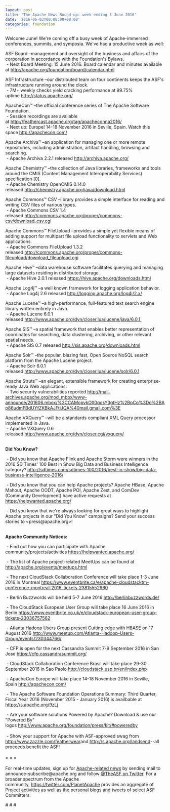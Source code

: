 ```yaml
---
layout: post
title: 'The Apache News Round-up: week ending 3 June 2016'
date: '2016-06-03T00:00:00+00:00'
categories: foundation
---
```

<p>Welcome June! We're coming off a busy week of Apache-immersed conferences, summits, and symposia. We've had a productive week as well:</p> 
  <div> 
    <p>ASF Board –management and oversight of the business and affairs of the corporation in accordance with the Foundation's Bylaws.<br />&nbsp;- Next Board Meeting: 15 June 2016. Board calendar and minutes available at <a href="http://apache.org/foundation/board/calendar.html">http://apache.org/foundation/board/calendar.html</a></p> 
    <p>ASF Infrastructure –our distributed team on four continents keeps the ASF's infrastructure running around the clock.<br />&nbsp;- 7M+ weekly checks yield cracking performance at 99.75% uptime&nbsp;<a href="http://status.apache.org/">http://status.apache.org/</a></p> 
  </div> 
  <div> 
    <p><a href="http://status.apache.org/"></a>ApacheCon™ –the official conference series of The Apache Software Foundation.<br />&nbsp;- Session recordings are available at&nbsp;<a href="http://feathercast.apache.org/tag/apacheconna2016/">http://feathercast.apache.org/tag/apacheconna2016/</a><br />&nbsp;- Next up: Europe! 14-18 November 2016 in Seville, Spain. Watch this space&nbsp;<a href="http://apachecon.com/">http://apachecon.com/</a></p> 
    <p>Apache Archiva™ –an application for managing one or more remote repositories, including administration, artifact handling, browsing and searching.<br />&nbsp;- Apache Archiva 2.2.1 released&nbsp;<a href="http://archiva.apache.org/">http://archiva.apache.org/</a></p> 
    <p>Apache Chemistry™ –the collection of Java libraries, frameworks and tools around the CMIS (Content Management Interoperability Services) specification [0].<br />&nbsp;- Apache Chemistry OpenCMIS 0.14.0 released&nbsp;<a href="http://chemistry.apache.org/java/download.html">http://chemistry.apache.org/java/download.html</a></p> 
    <p>Apache Commons™ CSV –library provides a simple interface for reading and writing CSV files of various types.<br />&nbsp;- Apache Commons CSV 1.4 released&nbsp;<a href="http://commons.apache.org/proper/commons-csv/download_csv.cgi">http://commons.apache.org/proper/commons-csv/download_csv.cgi</a></p> 
    <p> </p> 
    <p>Apache Commons™ FileUpload –provides a simple yet flexible means of adding support for multipart file upload functionality to servlets and Web applications.<br />&nbsp;- Apache Commons FileUpload 1.3.2 released&nbsp;<a href="http://commons.apache.org/proper/commons-fileupload/download_fileupload.cgi">http://commons.apache.org/proper/commons-fileupload/download_fileupload.cgi</a></p> 
    <p>Apache Hive™ –data warehouse software facilitates querying and managing large datasets residing in distributed storage.<br />&nbsp;- Apache Hive 2.0.1 released&nbsp;<a href="https://hive.apache.org/downloads.html">https://hive.apache.org/downloads.html</a></p> 
    <p> </p> 
    <p> </p> 
    <p>Apache Log4j™ –a well known framework for logging application behavior.<br />&nbsp;- Apache Log4j 2.6 released&nbsp;<a href="http://logging.apache.org/log4j/2.x/">http://logging.apache.org/log4j/2.x/</a></p> 
    <p>Apache Lucene™ –a high-performance, full-featured text search engine library written entirely in Java.<br />&nbsp;- Apache Lucene 6.0.1 released&nbsp;<a href="http://www.apache.org/dyn/closer.lua/lucene/java/6.0.1%20">http://www.apache.org/dyn/closer.lua/lucene/java/6.0.1&nbsp;</a></p> 
    <p>Apache SIS™ –a spatial framework that enables better representation of coordinates for searching, data clustering, archiving, or other relevant spatial needs.<br />&nbsp;- Apache SIS 0.7 released&nbsp;<a href="http://sis.apache.org/downloads.html">http://sis.apache.org/downloads.html</a></p> 
    <p>Apache Solr™ –the popular, blazing fast, Open Source NoSQL search platform from the Apache Lucene project.<br />&nbsp;- Apache Solr 6.0.1 released&nbsp;<a href="http://www.apache.org/dyn/closer.lua/lucene/solr/6.0.1%20">http://www.apache.org/dyn/closer.lua/lucene/solr/6.0.1</a> </p> 
    <p>Apache Struts™ –an elegant, extensible framework for creating enterprise-ready Java Web applications.<br />&nbsp;- Two security vulnerabilities reported&nbsp;<a href="http://mail-archives.apache.org/mod_mbox/www-announce/201606.mbox/%3CCAMopvkOX0qosY3gtHz%2BpCo%3Do%2BAp86udmFBdUYfZKBkAJFtiJQA%40mail.gmail.com%3E">http://mail-archives.apache.org/mod_mbox/www-announce/201606.mbox/%3CCAMopvkOX0qosY3gtHz%2BpCo%3Do%2BAp86udmFBdUYfZKBkAJFtiJQA%40mail.gmail.com%3E</a></p> 
    <p>Apache VXQuery™ –will be a standards compliant XML Query processor implemented in Java.<br />&nbsp;- Apache VXQuery 0.6 released&nbsp;<a href="http://www.apache.org/dyn/closer.cgi/vxquery/">http://www.apache.org/dyn/closer.cgi/vxquery/</a></p> 
    <p><strong><br />Did You Know?</strong></p> 
  </div> 
  <div> 
    <p>&nbsp;- Did you know that Apache Flink and Apache Storm were winners in the 2016 SD Times' 100 Best in Show Big Data and Business Intelligence category?&nbsp;<a href="http://sdtimes.com/sdtimes-100/2016/best-in-show/big-data-business-intelligence-2016/">http://sdtimes.com/sdtimes-100/2016/best-in-show/big-data-business-intelligence-2016/</a></p> 
    <p>&nbsp;- Did you know that you can help Apache projects? Apache HBase, Apache Mahout, Apache OODT, Apache POI, Apache Zest, and ComDev (Community Development) have active requests at <a href="https://helpwanted.apache.org/">https://helpwanted.apache.org/</a></p> 
    <p><a href="http://wicket.apache.org/"></a>&nbsp;- Did you know that we're always looking for great ways to highlight Apache projects in our &quot;Did You Know&quot; campaigns? Send your success stories to &lt;press@apache.org&gt;!</p> 
  </div> 
  <div> 
    <div> 
      <p><strong><br />Apache Community Notices:</strong></p> 
      <p>&nbsp;- Find out how you can participate with Apache community/projects/activities <a href="https://helpwanted.apache.org/">https://helpwanted.apache.org/</a><strong></strong></p> 
      <p>&nbsp;- The list of Apache project-related MeetUps can be found at <a href="http://apache.org/events/meetups.html">http://apache.org/events/meetups.html</a></p> 
      <p>&nbsp;- The next CloudStack Collaboration Conference will take place 1-3 June 2016 in Montreal <a href="https://www.eventbrite.ca/e/apache-cloudstacktm-conference-montreal-2016-tickets-23815552960">https://www.eventbrite.ca/e/apache-cloudstacktm-conference-montreal-2016-tickets-23815552960</a><a href="http://apache.org/events/meetups.html"></a></p> 
    </div> 
    <p>&nbsp;- Berlin Buzzwords will be held 5-7 June 2016&nbsp;<a href="http://berlinbuzzwords.de/">http://berlinbuzzwords.de/</a></p> 
    <p>&nbsp;- The CloudStack European User Group will take place 16 June 2016 in Berlin&nbsp;<a href="https://www.eventbrite.co.uk/e/cloudstack-european-user-group-tickets-23036757562">https://www.eventbrite.co.uk/e/cloudstack-european-user-group-tickets-23036757562</a></p> 
    <p>&nbsp;- Atlanta Hadoop Users Group present Cutting edge with HBASE&nbsp;on 17 August 2016&nbsp;<a href="http://www.meetup.com/Atlanta-Hadoop-Users-Group/events/230344766/">http://www.meetup.com/Atlanta-Hadoop-Users-Group/events/230344766/</a></p> 
    <p>&nbsp;- CFP is open for the next Cassandra Summit 7-9 September 2016 in San Jose <a href="https://cfp.cassandrasummit.org/">https://cfp.cassandrasummit.org/</a></p> 
    <p>&nbsp;- CloudStack Collaboration Conference Brasil will take place 29-30 September 2016 in Sao Paolo&nbsp;<a href="http://cloudstack.usp.br/en/index.php">http://cloudstack.usp.br/en/index.php</a></p> 
    <p>&nbsp;- ApacheCon Europe will take place 14-18 November 2016 in Seville, Spain&nbsp;<a href="http://apachecon.com/">http://apachecon.com/</a></p> 
    <div> 
      <p>&nbsp;- The Apache Software Foundation Operations Summary: Third Quarter, Fiscal Year 2016 (November 2015 - January 2016) is availbable at <a href="https://s.apache.org/9zLj">https://s.apache.org/9zLj</a></p> 
    </div> 
    <div>&nbsp;- Are your software solutions Powered by Apache? Download &amp; use our &quot;Powered By&quot; logos&nbsp;<a href="http://www.apache.org/foundation/press/kit/#poweredby">http://www.apache.org/foundation/press/kit/#poweredby</a></div> 
    <div><br /></div> 
    <div>&nbsp;- Show your support for Apache with ASF-approved swag from <a href="http://www.zazzle.com/featherwear">http://www.zazzle.com/featherwear</a>and&nbsp;<a href="http://s.apache.org/landsend">http://s.apache.org/landsend</a>--all proceeds benefit the ASF!&nbsp;</div> 
    <div><br /></div> 
    <div>= = =</div> 
    <div><br /></div> 
    <div>For real-time updates, sign up for <a href="http://apache.org/foundation/mailinglists.html#foundation-announce">Apache-related news</a> by sending mail to announce-subscribe@apache.org and follow <a href="https://twitter.com/TheASF">@TheASF on Twitter</a>. For a broader spectrum from the Apache community,&nbsp;<a href="http://s.apache.org/landsend">https://twitter.com/PlanetApache</a> provides an aggregate of Project activities as well as the personal blogs and tweets of select ASF Committers.</div> 
  </div> 
  <p># # #</p>
